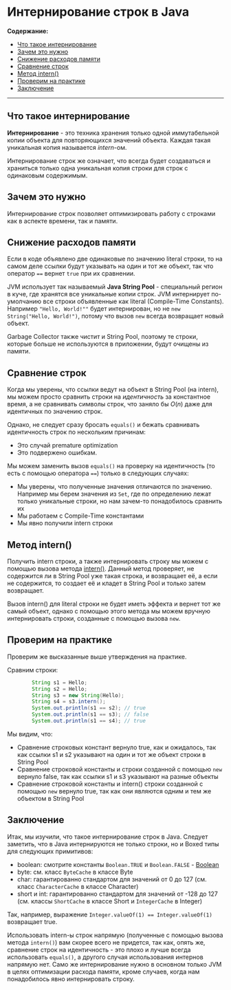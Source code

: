 # Интернирование строк в Java

**Содержание:**
- [Что такое интернирование](#что-такое-интернирование)
- [Зачем это нужно](#зачем-это-нужно)
- [Снижение расходов памяти](#снижение-расходов-памяти)
- [Сравнение строк](#сравнение-строк)
- [Метод intern()](#метод-intern)
- [Проверим на практике](#проверим-на-практике)
- [Заключение](#заключение)

---

## Что такое интернирование

**Интернирование** - это техника хранения только одной иммутабельной копии объекта для повторяющихся значений объекта. Каждая такая уникальная копия называется *intern*-ом.

Интернирование строк же означает, что всегда будет создаваться и храниться только одна уникальная копия строки для строк с одинаковым содержимым.

## Зачем это нужно

Интернирование строк позволяет оптимизировать работу с строками как в аспекте времени, так и памяти.

## Снижение расходов памяти

Если в коде объявлено две одинаковые по значению literal строки, то на самом деле ссылки будут указывать на один и тот же объект, так что оператор `==` вернет `true` при их сравнении.

JVM использует так называемый **Java String Pool** - специальный регион в куче, где хранятся все уникальные копии строк. JVM интернирует по-умолчанию все строки объявленные как literal (Compile-Time Constants). Например `"Hello, World!""` будет интернирован, но не `new String("Hello, World!")`, потому что вызов `new` всегда возвращает новый объект.

Garbage Collector также чистит и String Pool, поэтому те строки, которые больше не используются в приложении, будут очищены из памяти.

## Сравнение строк

Когда мы уверены, что ссылки ведут на объект в String Pool (на intern), мы можем просто сравнить строки на *идентичность* за константное время, а не сравнивать символы строк, что заняло бы $O(n)$ даже для идентичных по значению строк.

Однако, не следует сразу бросать `equals()` и бежать сравнивать идентичность строк по нескольким причинам:

- Это случай premature optimization
- Это подвержено ошибкам.

Мы можем заменить вызов `equals()` на проверку на идентичность (то есть с помощью оператора `==`) только в следующих случаях:

- Мы уверены, что полученные значения отличаются по значению. Например мы берем значения из `Set`, где по определению лежат только уникальные строки, но нам зачем-то понадобилось сравнить их
- Мы работаем с Compile-Time константами
- Мы явно получили intern строки

## Метод intern()

Получить intern строки, а также интернировать строку мы можем с помощью вызова метода [intern()](https://docs.oracle.com/en/java/javase/17/docs/api/java.base/java/lang/String.html#intern()). Данный метод проверяет, не содержится ли в String Pool уже такая строка, и возвращает её, а если не содержится, то создает её и кладет в String Pool и только затем возвращает.

Вызов intern() для literal строки не будет иметь эффекта и вернет тот же самый объект, однако с помощью этого метода мы можем вручную интернировать строки, созданные с помощью вызова `new`.

## Проверим на практике

Проверим же высказанные выше утверждения на практике.

Сравним строки:

```java
        String s1 = Hello;
        String s2 = Hello;
        String s3 = new String(Hello);
        String s4 = s3.intern();
        System.out.println(s1 == s2); // true
        System.out.println(s1 == s3); // false
        System.out.println(s1 == s4); // true
```

Мы видим, что:
- Сравнение строковых констант вернуло true, как и ожидалось, так как ссылки s1 и s2 указывают на один и тот же объект строки в String Pool
- Сравнение строковой константы и строки созданной с помощью `new` вернуло false, так как ссылки s1 и s3 указывают на разные объекты
- Сравнение строковой константы и intern() строки созданной с помощью `new` вернуло true, так как они являются одним и тем же объектом в String Pool

## Заключение

Итак, мы изучили, что такое интернирование строк в Java. Следует заметить, что в Java интернируются не только строки, но и Boxed типы для следующих примитивов:

- boolean: смотрите константы `Boolean.TRUE` и `Boolean.FALSE` - [Boolean](https://docs.oracle.com/en/java/javase/17/docs/api/java.base/java/lang/Boolean.html#TRUE)
- byte: cм. класс `ByteCache` в классе Byte
- char: гарантированно стандартом для значений от 0 до 127 (см. класс `CharacterCache` в классе Character)
- short и int: гарантированно стандартом для значений от -128 до 127 (см. классы `ShortCache` в классе Short и `IntegerCache` в Integer)

Так, например, выражение `Integer.valueOf(1) == Integer.valueOf(1)` возвращает true.

Использовать intern-ы строк напрямую (полученные с помощью вызова метода `intern()`) вам скорее всего не придется, так как, опять же, сравнение строк на идентичность - это плохо и лучше всегда использовать `equals()`, а другого случая использования интернов напрямую нет. Само же интернирование нужно в основном только JVM в целях оптимизации расхода памяти, кроме случаев, когда нам понадобилось явно интернировать строку.
